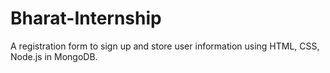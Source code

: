 # Bharat-Internship
A registration form to sign up
 and store user information using HTML,
 CSS, Node.js in MongoDB.
